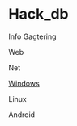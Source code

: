 # Hack_db

Info Gagtering

Web

Net

[Windows](https://github.com/Ruuucker/hack_db/blob/master/Windows/Another%20one)

Linux

Android
